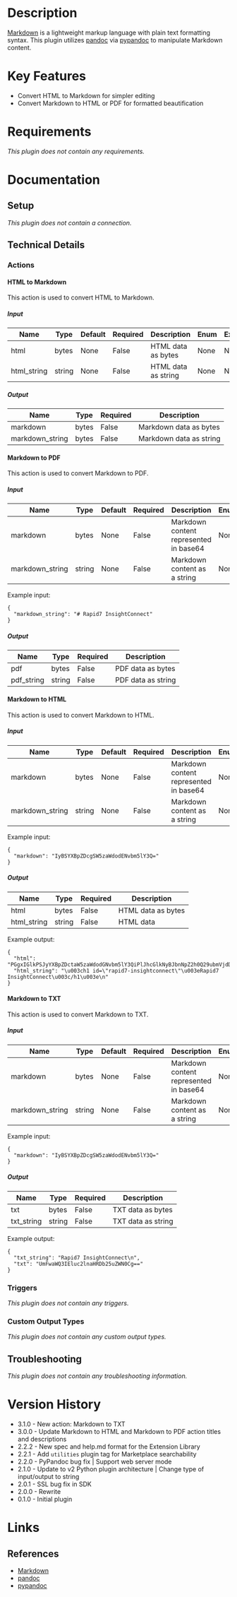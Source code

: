 # Description

[Markdown](https://en.wikipedia.org/wiki/Markdown) is a lightweight markup language with plain text formatting syntax.
This plugin utilizes [pandoc](https://pandoc.org/) via [pypandoc](https://pypi.python.org/pypi/pypandoc/) to manipulate Markdown content.

# Key Features

* Convert HTML to Markdown for simpler editing
* Convert Markdown to HTML or PDF for formatted beautification

# Requirements

_This plugin does not contain any requirements._

# Documentation

## Setup

_This plugin does not contain a connection._

## Technical Details

### Actions

#### HTML to Markdown

This action is used to convert HTML to Markdown.

##### Input

|Name|Type|Default|Required|Description|Enum|Example|
|----|----|-------|--------|-----------|----|-------|
|html|bytes|None|False|HTML data as bytes|None|None|
|html_string|string|None|False|HTML data as string|None|None|

##### Output

|Name|Type|Required|Description|
|----|----|--------|-----------|
|markdown|bytes|False|Markdown data as bytes|
|markdown_string|bytes|False|Markdown data as string|

#### Markdown to PDF

This action is used to convert Markdown to PDF.

##### Input

|Name|Type|Default|Required|Description|Enum|Example|
|----|----|-------|--------|-----------|----|-------|
|markdown|bytes|None|False|Markdown content represented in base64|None|IyBSYXBpZDcgSW5zaWdodENvbm5lY3Q=|
|markdown_string|string|None|False|Markdown content as a string|None|# Rapid7 InsightConnect|

Example input:

```
{
  "markdown_string": "# Rapid7 InsightConnect"
}
```

##### Output

|Name|Type|Required|Description|
|----|----|--------|-----------|
|pdf|bytes|False|PDF data as bytes|
|pdf_string|string|False|PDF data as string|

#### Markdown to HTML

This action is used to convert Markdown to HTML.

##### Input

|Name|Type|Default|Required|Description|Enum|Example|
|----|----|-------|--------|-----------|----|-------|
|markdown|bytes|None|False|Markdown content represented in base64|None|IyBSYXBpZDcgSW5zaWdodENvbm5lY3Q=|
|markdown_string|string|None|False|Markdown content as a string|None|# Rapid7 InsightConnect|

Example input:

```
{
  "markdown": "IyBSYXBpZDcgSW5zaWdodENvbm5lY3Q="
}
```

##### Output

|Name|Type|Required|Description|
|----|----|--------|-----------|
|html|bytes|False|HTML data as bytes|
|html_string|string|False|HTML data|

Example output:

```
{
  "html": "PGgxIGlkPSJyYXBpZDctaW5zaWdodGNvbm5lY3QiPlJhcGlkNyBJbnNpZ2h0Q29ubmVjdDwvaDE+Cg==",
  "html_string": "\u003ch1 id=\"rapid7-insightconnect\"\u003eRapid7 InsightConnect\u003c/h1\u003e\n"
}
```

#### Markdown to TXT

This action is used to convert Markdown to TXT.

##### Input

|Name|Type|Default|Required|Description|Enum|Example|
|----|----|-------|--------|-----------|----|-------|
|markdown|bytes|None|False|Markdown content represented in base64|None|IyBSYXBpZDcgSW5zaWdodENvbm5lY3Q=|
|markdown_string|string|None|False|Markdown content as a string|None|# Rapid7 InsightConnect|

Example input:

```
{
  "markdown": "IyBSYXBpZDcgSW5zaWdodENvbm5lY3Q="
}
```

##### Output

|Name|Type|Required|Description|
|----|----|--------|-----------|
|txt|bytes|False|TXT data as bytes|
|txt_string|string|False|TXT data as string|

Example output:

```
{
  "txt_string": "Rapid7 InsightConnect\n",
  "txt": "UmFwaWQ3IEluc2lnaHRDb25uZWN0Cg=="
}
```

### Triggers

_This plugin does not contain any triggers._

### Custom Output Types

_This plugin does not contain any custom output types._

## Troubleshooting

_This plugin does not contain any troubleshooting information._

# Version History

* 3.1.0 - New action: Markdown to TXT
* 3.0.0 - Update Markdown to HTML and Markdown to PDF action titles and descriptions
* 2.2.2 - New spec and help.md format for the Extension Library
* 2.2.1 - Add `utilities` plugin tag for Marketplace searchability
* 2.2.0 - PyPandoc bug fix | Support web server mode
* 2.1.0 - Update to v2 Python plugin architecture | Change type of input/output to string
* 2.0.1 - SSL bug fix in SDK
* 2.0.0 - Rewrite
* 0.1.0 - Initial plugin

# Links

## References

* [Markdown](https://en.wikipedia.org/wiki/Markdown)
* [pandoc](https://pandoc.org/)
* [pypandoc](https://pypi.python.org/pypi/pypandoc/)
